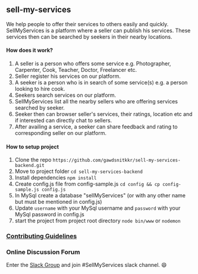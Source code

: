 ## sell-my-services

We help people to offer their services to others easily and quickly. SellMyServices is a platform where a seller can publish his
services. These services then can be searched by seekers in their nearby locations. 

#### How does it work?

1. A seller is a person who offers some service e.g. Photographer, Carpenter, Cook, Teacher, Doctor, Freelancer etc.
2. Seller register his services on our platform.
3. A seeker is a person who is in search of some service(s) e.g. a person looking to hire cook.
4. Seekers search services on our platform.
5. SellMyServices list all the nearby sellers who are offering services searched by seeker. 
6. Seeker then can browser seller's services, their ratings, location etc and if interested can directly chat to sellers.
7. After availing a service, a seeker can share feedback and rating to corresponding seller on our platform.

#### How to setup project

1. Clone the repo `https://github.com/gawdsnitkkr/sell-my-services-backend.git`
2. Move to project folder `cd sell-my-services-backend`
3. Install dependencies `npm install`
4. Create config.js file from config-sample.js `cd config && cp config-sample.js config.js`
5. In MySql create a database "sellMyServices" (or with any other name but must be mentioned in config.js)
6. Update `username` with your MySql username and `password` with your MySql password in config.js 
7. start the project from project root directory `node bin/www` or `nodemon`

### [Contributing Guidelines](CONTRIBUTING.md)

### Online Discussion Forum  
Enter the [Slack Group](https://join.slack.com/t/gawdsnitkkr/shared_invite/enQtNDExNjU0OTQwNTk4LWNhOWY0ZTkyYTU2NzdiNjAxNWUzMGY0ZTNmNDkzYjIyNjI3ODVhYzFhYmVkYTkwYjRhYjg4ODc2NDU0YmJlOTQ) and join #SellMyServices slack channel. :smile:
